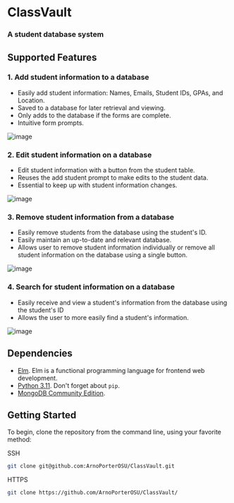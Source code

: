 # ClassVault

### A student database system

## Supported Features

### 1. Add student information to a database
  - Easily add student information: Names, Emails, Student IDs, GPAs, and Location.
  - Saved to a database for later retrieval and viewing.
  - Only adds to the database if the forms are complete.
  - Intuitive form prompts. 

![image](https://github.com/SleepyHorizon/adventofcode_2022/assets/110139182/6672e311-4be6-43cf-9a41-82983e9d8e43)

### 2. Edit student information on a database
  - Edit student information with a button from the student table.
  - Reuses the add student prompt to make edits to the student data.
  - Essential to keep up with student information changes.

![image](https://github.com/ArnoPorterOSU/ClassVault/assets/91599803/a9a9b2ca-c2f7-4894-848a-35ff8faa4cba)

### 3. Remove student information from a database
  - Easily remove students from the database using the student's ID.
  - Easily maintain an up-to-date and relevant database.
  - Allows user to remove student information individually or remove all student information on the database using a single button. 

![image](https://github.com/ArnoPorterOSU/ClassVault/assets/91599803/d6ae3652-fd60-4fe5-80db-f584466f3795)

### 4. Search for student information on a database
  - Easily receive and view a student's information from the database using the student's ID
  - Allows the user to more easily find a student's information.

![image](https://github.com/ArnoPorterOSU/ClassVault/assets/91599803/40a4ec32-cf7e-4a2d-b75d-22392a4863ad)


## Dependencies

* [Elm](https://guide.elm-lang.org/install/elm.html). Elm is a functional programming language for frontend web development.
* [Python 3.11](https://www.python.org/downloads/). Don't forget about `pip`.
* [MongoDB Community Edition](https://www.mongodb.com/try/download/community).

## Getting Started

To begin, clone the repository from the command line, using your favorite method:

SSH
```bash
git clone git@github.com:ArnoPorterOSU/ClassVault.git
```

HTTPS
```bash
git clone https://github.com/ArnoPorterOSU/ClassVault/
```
